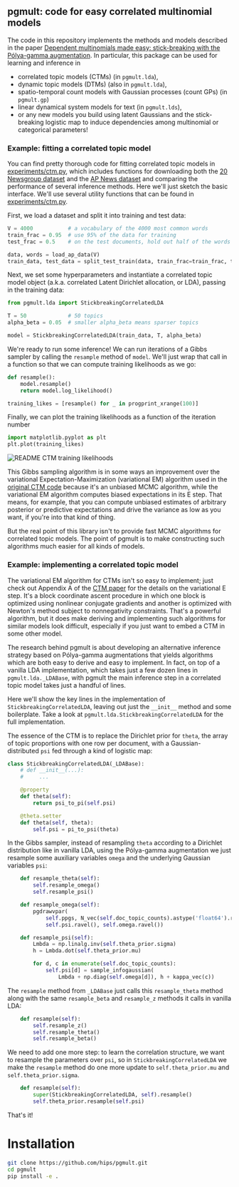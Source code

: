 ## pgmult: code for easy correlated multinomial models
The code in this repository implements the methods and models described in the
paper [Dependent multinomials made easy: stick-breaking with the Pólya-gamma
augmentation](http://arxiv.org/abs/1506.05843).
In particular, this package can be used for learning and inference in
* correlated topic models (CTMs) (in `pgmult.lda`),
* dynamic topic models (DTMs) (also in `pgmult.lda`),
* spatio-temporal count models with Gaussian processes (count GPs) (in `pgmult.gp`)
* linear dynamical system models for text (in `pgmult.lds`),
* or any new models you build using latent Gaussians and the stick-breaking
  logistic map to induce dependencies among multinomial or categorical parameters!

### Example: fitting a correlated topic model
You can find pretty thorough code for fitting correlated topic models in
[experiments/ctm.py](https://github.com/HIPS/pgmult/blob/master/experiments/ctm.py),
which includes functions for downloading both the [20
Newsgroup dataset](http://qwone.com/~jason/20Newsgroups/) and the [AP News
dataset](http://www.cs.princeton.edu/~blei/lda-c/) and comparing the
performance of several inference methods. Here we'll just sketch the basic
interface.
We'll use several utility functions that can be found in
[experiments/ctm.py](https://github.com/HIPS/pgmult/blob/master/experiments/ctm.py).

First, we load a dataset and split it into training and test data:
```python
V = 4000           # a vocabulary of the 4000 most common words
train_frac = 0.95  # use 95% of the data for training
test_frac = 0.5    # on the test documents, hold out half of the words

data, words = load_ap_data(V)
train_data, test_data = split_test_train(data, train_frac=train_frac, test_frac=test_frac)
```

Next, we set some hyperparameters and instantiate a correlated topic model
object (a.k.a. correlated Latent Dirichlet allocation, or LDA), passing in the
training data:
```python
from pgmult.lda import StickbreakingCorrelatedLDA

T = 50             # 50 topics
alpha_beta = 0.05  # smaller alpha_beta means sparser topics

model = StickbreakingCorrelatedLDA(train_data, T, alpha_beta)
```

We're ready to run some inference! We can run iterations of a Gibbs sampler by
calling the `resample` method of `model`. We'll just wrap that call in a
function so that we can compute training likelihoods as we go:
```python
def resample():
    model.resample()
    return model.log_likelihood()

training_likes = [resample() for _ in progprint_xrange(100)]
```

Finally, we can plot the training likelihoods as a function of the iteration
number
```python
import matplotlib.pyplot as plt
plt.plot(training_likes)
```

![README CTM training likelihoods](https://raw.githubusercontent.com/HIPS/pgmult/master/data/readme_sbctm_training_likes.png)

This Gibbs sampling algorithm is in some ways an improvement over the
variational Expectation-Maximization (variational EM) algorithm used in the
[original CTM code](http://www.cs.princeton.edu/~blei/ctm-c/) because it's
an unbiased MCMC algorithm, while the variational EM algorithm computes biased
expectations in its E step.
That means, for example, that you can compute unbiased estimates of arbitrary
posterior or predictive expectations and drive the variance as low as you want,
if you're into that kind of thing.

But the real point of this library isn't to provide fast MCMC algorithms for
correlated topic models.
The point of pgmult is to make constructing such algorithms much
easier for all kinds of models.


### Example: implementing a correlated topic model
The variational EM algorithm for CTMs isn't so easy to implement; just check
out Appendix A of the [CTM
paper](https://www.cs.princeton.edu/~blei/papers/BleiLafferty2006.pdf)
for the details on the variational E step.
It's a block coordinate ascent procedure in which one block is optimized using
nonlinear conjugate gradients and another is optimized with Newton's method
subject to nonnegativity constraints.
That's a powerful algorithm, but it does make deriving and implementing such
algorithms for similar models look difficult, especially if you just want to
embed a CTM in some other model.

The research behind pgmult is about developing an alternative inference
strategy based on Pólya-gamma augmentations that yields algorithms which are
both easy to derive and easy to implement.
In fact, on top of a vanilla LDA implementation, which takes just a few dozen
lines in `pgmult.lda._LDABase`, with pgmult the main inference step in a
correlated topic model takes just a handful of lines.

Here we'll show the key lines in the implementation of
`StickbreakingCorrelatedLDA`, leaving out just the `__init__`
method and some boilerplate.
Take a look at `pgmult.lda.StickbreakingCorrelatedLDA` for the full
implementation.

The essence of the CTM is to replace the Dirichlet prior for `theta`, the array
of topic proportions with one row per document, with a Gaussian-distributed
`psi` fed through a kind of logistic map:
```python
class StickbreakingCorrelatedLDA(_LDABase):
    # def __init__(...):
    #     ...

    @property
    def theta(self):
        return psi_to_pi(self.psi)

    @theta.setter
    def theta(self, theta):
        self.psi = pi_to_psi(theta)
```

In the Gibbs sampler, instead of resampling `theta` according to a Dirichlet
distribution like in vanilla LDA, using the Pólya-gamma augmentation we just resample some
auxiliary variables `omega` and the underlying Gaussian variables `psi`:
```python
    def resample_theta(self):
        self.resample_omega()
        self.resample_psi()

    def resample_omega(self):
        pgdrawvpar(
            self.ppgs, N_vec(self.doc_topic_counts).astype('float64').ravel(),
            self.psi.ravel(), self.omega.ravel())

    def resample_psi(self):
        Lmbda = np.linalg.inv(self.theta_prior.sigma)
        h = Lmbda.dot(self.theta_prior.mu)

        for d, c in enumerate(self.doc_topic_counts):
            self.psi[d] = sample_infogaussian(
                Lmbda + np.diag(self.omega[d]), h + kappa_vec(c))
```

The `resample` method from `_LDABase` just calls this
`resample_theta` method along with the same `resample_beta` and `resample_z`
methods it calls in vanilla LDA:
```python
    def resample(self):
        self.resample_z()
        self.resample_theta()
        self.resample_beta()
```

We need to add one more step: to learn the correlation structure, we want to
resample the parameters over `psi`, so in `StickbreakingCorrelatedLDA` we
make the `resample` method do one more update to `self.theta_prior.mu` and
`self.theta_prior.sigma`.
```python
    def resample(self):
        super(StickbreakingCorrelatedLDA, self).resample()
        self.theta_prior.resample(self.psi)
```

That's it!

# Installation

```bash
git clone https://github.com/hips/pgmult.git
cd pgmult
pip install -e .
```
